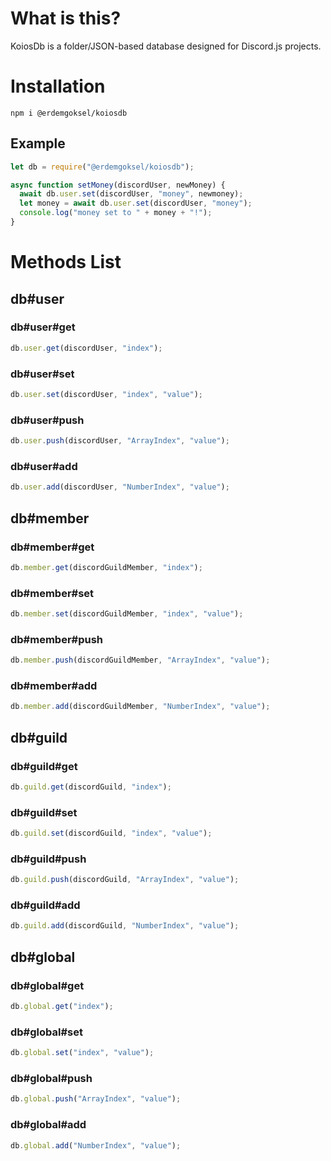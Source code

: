 # What is this?

KoiosDb is a folder/JSON-based database designed for Discord.js projects.

# Installation

`npm i @erdemgoksel/koiosdb`

## Example

```js
let db = require("@erdemgoksel/koiosdb");

async function setMoney(discordUser, newMoney) {
  await db.user.set(discordUser, "money", newmoney);
  let money = await db.user.set(discordUser, "money");
  console.log("money set to " + money + "!");
}
```

# Methods List

## db#user

### db#user#get

```js
db.user.get(discordUser, "index");
```

### db#user#set

```js
db.user.set(discordUser, "index", "value");
```

### db#user#push

```js
db.user.push(discordUser, "ArrayIndex", "value");
```

### db#user#add

```js
db.user.add(discordUser, "NumberIndex", "value");
```

## db#member

### db#member#get

```js
db.member.get(discordGuildMember, "index");
```

### db#member#set

```js
db.member.set(discordGuildMember, "index", "value");
```

### db#member#push

```js
db.member.push(discordGuildMember, "ArrayIndex", "value");
```

### db#member#add

```js
db.member.add(discordGuildMember, "NumberIndex", "value");
```

## db#guild

### db#guild#get

```js
db.guild.get(discordGuild, "index");
```

### db#guild#set

```js
db.guild.set(discordGuild, "index", "value");
```

### db#guild#push

```js
db.guild.push(discordGuild, "ArrayIndex", "value");
```

### db#guild#add

```js
db.guild.add(discordGuild, "NumberIndex", "value");
```

## db#global

### db#global#get

```js
db.global.get("index");
```

### db#global#set

```js
db.global.set("index", "value");
```

### db#global#push

```js
db.global.push("ArrayIndex", "value");
```

### db#global#add

```js
db.global.add("NumberIndex", "value");
```
